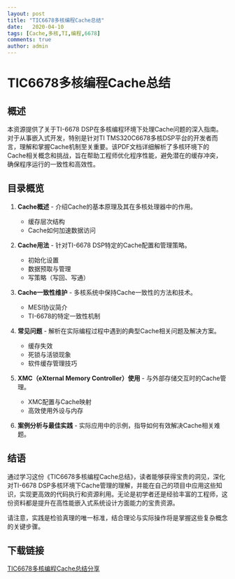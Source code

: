 ```yaml
---
layout: post
title: "TIC6678多核编程Cache总结"
date:   2020-04-10
tags: [Cache,多核,TI,编程,6678]
comments: true
author: admin
---
```

# TIC6678多核编程Cache总结

## 概述

本资源提供了关于TI-6678 DSP在多核编程环境下处理Cache问题的深入指南。对于从事嵌入式开发，特别是针对TI TMS320C6678多核DSP平台的开发者而言，理解和掌握Cache机制至关重要。该PDF文档详细解析了多核环境下的Cache相关概念和挑战，旨在帮助工程师优化程序性能，避免潜在的缓存冲突，确保程序运行的一致性和高效性。

## 目录概览

1. **Cache概述** - 介绍Cache的基本原理及其在多核处理器中的作用。
   - 缓存层次结构
   - Cache如何加速数据访问

2. **Cache用法** - 针对TI-6678 DSP特定的Cache配置和管理策略。
   - 初始化设置
   - 数据预取与管理
   - 写策略（写回、写通）

3. **Cache一致性维护** - 多核系统中保持Cache一致性的方法和技术。
   - MESI协议简介
   - TI-6678的特定一致性机制

4. **常见问题** - 解析在实际编程过程中遇到的典型Cache相关问题及解决方案。
   - 缓存失效
   - 死锁与活锁现象
   - 软件缓存管理技巧

5. **XMC（eXternal Memory Controller）使用** - 与外部存储交互时的Cache管理。
   - XMC配置与Cache映射
   - 高效使用外设与内存

6. **案例分析与最佳实践** - 实际应用中的示例，指导如何有效解决Cache相关难题。

## 结语

通过学习这份《TIC6678多核编程Cache总结》，读者能够获得宝贵的洞见，深化对TI-6678 DSP多核环境下Cache管理的理解，并能在自己的项目中应用这些知识，实现更高效的代码执行和资源利用。无论是初学者还是经验丰富的工程师，这份资料都是提升在高性能嵌入式系统设计方面能力的宝贵资源。

请注意，实践是检验真理的唯一标准，结合理论与实际操作将是掌握这些复杂概念的关键步骤。

## 下载链接

[TIC6678多核编程Cache总结分享](https://pan.quark.cn/s/e83343bbb82c)